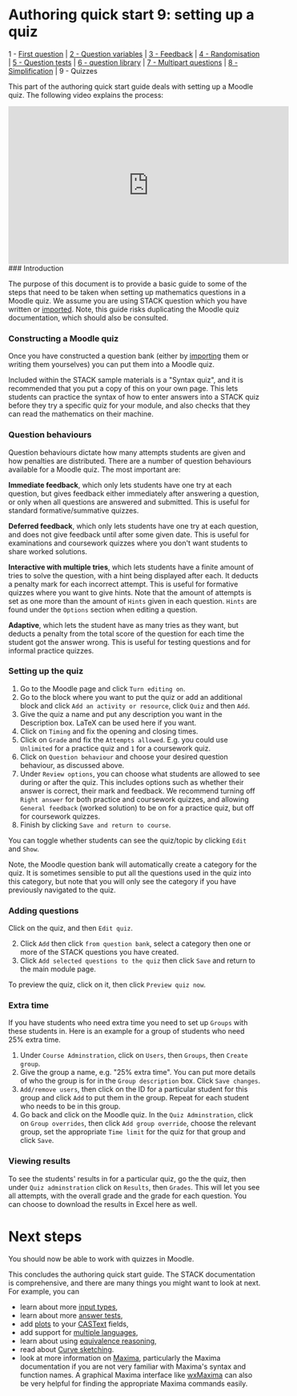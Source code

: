 # Authoring quick start 9: setting up a quiz

1 - [First question](Authoring_quick_start_1.md) | [2 - Question variables](Authoring_quick_start_2.md) | [3 - Feedback](Authoring_quick_start_3.md) | [4 - Randomisation](Authoring_quick_start_4.md) | [5 - Question tests](Authoring_quick_start_5.md) | [6 - question library](Authoring_quick_start_6.md) | [7 - Multipart questions](Authoring_quick_start_7.md) | [8 - Simplification](Authoring_quick_start_8.md) | 9 - Quizzes

This part of the authoring quick start guide deals with setting up a Moodle quiz. The following video explains the process:

<iframe width="560" height="315" src="https://www.youtube.com/embed/P3bDdNVC6g0" frameborder="0" allowfullscreen></iframe>
### Introduction

The purpose of this document is to provide a basic guide to some of the steps that need to be taken when setting up mathematics questions in a Moodle quiz.  We assume you are using STACK question which you have written or [imported](Authoring_quick_start_6.md). Note, this guide risks duplicating the Moodle quiz documentation, which should also be consulted.

### Constructing a Moodle quiz

Once you have constructed a question bank (either by [importing](Authoring_quick_start_6.md) them or writing them yourselves) you can put them into a Moodle quiz. 

Included within the STACK sample materials is a "Syntax quiz", and it is recommended that you put a copy of this on your own page. This lets students can practice the syntax of how to enter answers into a STACK quiz before they try a specific quiz for your module, and also checks that they can read the mathematics on their machine.

### Question behaviours

Question behaviours dictate how many attempts students are given and how penalties are distributed. There are a number of question behaviours available for a Moodle quiz. The most important are:

**Immediate feedback**, which only lets students have one try at each question, but gives feedback either immediately after answering a question, or only when all questions are answered and submitted. This is useful for standard formative/summative quizzes.

**Deferred feedback**, which only lets students have one try at each question, and does not give feedback until after some given date. This is useful for examinations and coursework quizzes where you don't want students to share worked solutions. 

**Interactive with multiple tries**, which lets students have a finite amount of tries to solve the question, with a hint being displayed after each. It deducts a penalty mark for each incorrect attempt. This is useful for formative quizzes where you want to give hints. Note that the amount of attempts is set as one more than the amount of  `Hints` given in each question. `Hints` are found under the  `Options` section when editing a question.  

**Adaptive**, which lets the student have as many tries as they want, but deducts a penalty from the total score of the question for each time the student got the answer wrong. This is useful for testing questions and for informal practice quizzes.

### Setting up the quiz

1. Go to the Moodle page and click `Turn editing on`.  
2. Go to the block where you want to put the quiz or add an additional block and click `Add an activity or resource`, click `Quiz` and then `Add`.  
3. Give the quiz a name and put any description you want in the Description box.  LaTeX can be used here if you want.  
4. Click on `Timing` and fix the opening and closing times.  
5. Click on `Grade` and fix the `Attempts allowed`.  E.g. you could use `Unlimited` for a practice quiz and `1` for a coursework quiz.  
6. Click on  `Question behaviour` and choose your desired question behaviour, as discussed above.
7. Under `Review options`, you can choose what students are allowed to see during or after the quiz. This includes options such as whether their answer is correct, their mark and feedback. We recommend turning off `Right answer` for both practice and coursework quizzes, and allowing `General feedback` (worked solution) to be on for a practice quiz, but off for coursework quizzes.
8. Finish by clicking `Save and return to course`.  

You can toggle whether students can see the quiz/topic by clicking `Edit` and `Show`.

Note, the Moodle question bank will automatically create a category for the quiz.  It is sometimes sensible to put all the questions used in the quiz into this category, but note that you will only see the category if you have previously navigated to the quiz.

### Adding questions

Click on the quiz, and then `Edit quiz`.  

2. Click `Add`  then click `from question bank`, select a category then one or more of the STACK questions you have created.
3. Click `Add selected questions to the quiz` then click `Save` and return to the main module page.  

To preview the quiz, click on it, then click `Preview quiz now`.

### Extra time

If you have students who need extra time you need to set up `Groups` with these students in. Here is an example for a group of students who need 25% extra time.  

1. Under `Course Adminstration`, click on `Users`, then `Groups`, then `Create group`.  
2. Give the group a name, e.g. "25% extra time".  You can put more details of who the group is for in the `Group description` box.  Click `Save changes`. 
3. `Add/remove users`, then click on the ID for a particular student for this group and click `Add` to put them in the group.  Repeat for each student who needs to be in this group.  
4. Go back and click on the Moodle quiz. In the `Quiz Adminstration`, click on `Group overrides`, then click `Add group override`, choose the relevant group, set the appropriate `Time limit` for the quiz for that group and click `Save`. 

### Viewing results

To see the students' results in for a particular quiz, go the the quiz, then under `Quiz adminstration` click on `Results`,  then `Grades`. This will let you see all attempts, with the overall grade and the grade for each question. You can choose to download the results in Excel here as well.

# Next steps

You should now be able to work with quizzes in Moodle.

This concludes the authoring quick start guide. The STACK documentation is comprehensive, and there are many things you might want to look at next. For example, you can

- learn about more [input types](../Authoring/Inputs.md),
- learn about more [answer tests](../Authoring/Answer_Tests/index.md),
- add [plots](../CAS/Maxima_plot.md) to your [CASText](../Authoring/CASText.md) fields,
- add support for [multiple languages](../Authoring/Languages.md),
- learn about using [equivalence reasoning](../Authoring/Equivalence_reasoning.md),
- read about [Curve sketching](../Topics/Curve_sketching.md).
- look at more information on [Maxima](../CAS/index.md), particularly the Maxima documentation if you are not very familiar with Maxima's syntax and function names. A graphical Maxima interface like [wxMaxima](http://andrejv.github.com/wxmaxima/) can also be very helpful for finding the appropriate Maxima commands easily.
